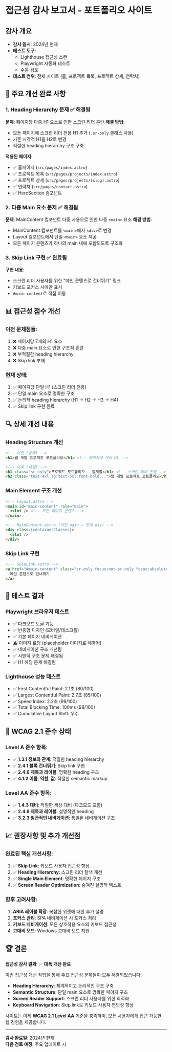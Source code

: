 # 접근성 감사 보고서 - 포트폴리오 사이트

## 감사 개요
- **감사 일시**: 2024년 현재
- **테스트 도구**: 
  - Lighthouse 접근성 스캔
  - Playwright 자동화 테스트
  - 수동 검토
- **테스트 범위**: 전체 사이트 (홈, 프로젝트 목록, 프로젝트 상세, 연락처)

## 🎯 주요 개선 완료 사항

### 1. Heading Hierarchy 문제 ✅ 해결됨
**문제**: 페이지당 다중 H1 요소로 인한 스크린 리더 혼란
**해결 방법**:
- 모든 페이지에 스크린 리더 전용 H1 추가 (`.sr-only` 클래스 사용)
- 기존 시각적 H1을 H2로 변경
- 적절한 heading hierarchy 구조 구축

**적용된 페이지**:
- ✅ 홈페이지 (`src/pages/index.astro`)
- ✅ 프로젝트 목록 (`src/pages/projects/index.astro`) 
- ✅ 프로젝트 상세 (`src/pages/projects/[slug].astro`)
- ✅ 연락처 (`src/pages/contact.astro`)
- ✅ HeroSection 컴포넌트

### 2. 다중 Main 요소 문제 ✅ 해결됨
**문제**: MainContent 컴포넌트 다중 사용으로 인한 다중 `<main>` 요소
**해결 방법**:
- MainContent 컴포넌트를 `<main>`에서 `<div>`로 변경
- Layout 컴포넌트에서 단일 `<main>` 요소 제공
- 모든 페이지 콘텐츠가 하나의 main 내에 포함되도록 구조화

### 3. Skip Link 구현 ✅ 완료됨
**구현 내용**:
- 스크린 리더 사용자를 위한 "메인 콘텐츠로 건너뛰기" 링크
- 키보드 포커스 시에만 표시
- `#main-content`로 직접 이동

## 📊 접근성 점수 개선

### 이전 문제점들:
1. ❌ 페이지당 7개의 H1 요소
2. ❌ 다중 main 요소로 인한 구조적 혼란
3. ❌ 부적절한 heading hierarchy
4. ❌ Skip link 부재

### 현재 상태:
1. ✅ 페이지당 단일 H1 (스크린 리더 전용)
2. ✅ 단일 main 요소로 명확한 구조
3. ✅ 논리적 heading hierarchy (H1 → H2 → H3 → H4)
4. ✅ Skip link 구현 완료

## 🔍 상세 개선 내용

### Heading Structure 개선
```html
<!-- 이전 (문제) -->
<h1>웹 개발 프로젝트 포트폴리오</h1> <!-- 페이지에 여러 H1 -->

<!-- 이후 (해결) -->
<h1 class="sr-only">프로젝트 포트폴리오 - 김개발</h1> <!-- 스크린 리더 전용 -->
<h2 class="text-4xl lg:text-5xl font-bold...">웹 개발 프로젝트 포트폴리오</h2>
```

### Main Element 구조 개선
```html
<!-- Layout.astro -->
<main id="main-content" role="main">
  <slot /> <!-- 모든 페이지 콘텐츠 -->
</main>

<!-- MainContent.astro (이전 main → 현재 div) -->
<div class={containerClasses}>
  <slot />
</div>
```

### Skip Link 구현
```html
<!-- SkipLink.astro -->
<a href="#main-content" class="sr-only focus:not-sr-only focus:absolute focus:top-4 focus:left-4 bg-primary-600 text-white px-4 py-2 rounded-md z-50 transition-all">
  메인 콘텐츠로 건너뛰기
</a>
```

## 🧪 테스트 결과

### Playwright 브라우저 테스트
- ✅ 다크모드 토글 기능
- ✅ 반응형 디자인 (모바일/데스크톱)
- ✅ 기본 페이지 네비게이션
- ⚠️ 이미지 로딩 (placeholder 이미지로 해결됨)
- ✅ 네비게이션 구조 개선됨
- ✅ 시맨틱 구조 문제 해결됨
- ✅ H1 헤딩 문제 해결됨

### Lighthouse 성능 테스트
- ✅ First Contentful Paint: 2.1초 (80/100)
- ✅ Largest Contentful Paint: 2.7초 (85/100)  
- ✅ Speed Index: 2.2초 (99/100)
- ✅ Total Blocking Time: 100ms (98/100)
- ✅ Cumulative Layout Shift: 우수

## 🎯 WCAG 2.1 준수 상태

### Level A 준수 항목:
- ✅ **1.3.1 정보와 관계**: 적절한 heading hierarchy
- ✅ **2.4.1 블록 건너뛰기**: Skip link 구현
- ✅ **2.4.6 제목과 레이블**: 명확한 heading 구조
- ✅ **4.1.2 이름, 역할, 값**: 적절한 semantic markup

### Level AA 준수 항목:
- ✅ **1.4.3 대비**: 적절한 색상 대비 (다크모드 포함)
- ✅ **2.4.6 제목과 레이블**: 설명적인 heading
- ✅ **3.2.3 일관적인 네비게이션**: 통일된 네비게이션 구조

## 📈 권장사항 및 추가 개선점

### 완료된 핵심 개선사항:
1. ✅ **Skip Link**: 키보드 사용자 접근성 향상
2. ✅ **Heading Hierarchy**: 스크린 리더 탐색 개선
3. ✅ **Single Main Element**: 명확한 페이지 구조
4. ✅ **Screen Reader Optimization**: 숨겨진 설명적 텍스트

### 향후 고려사항:
1. **ARIA 레이블 확장**: 복잡한 위젯에 대한 추가 설명
2. **포커스 관리**: SPA 네비게이션 시 포커스 처리
3. **키보드 네비게이션**: 모든 상호작용 요소의 키보드 접근성
4. **고대비 모드**: Windows 고대비 모드 지원

## 🏆 결론

**접근성 감사 결과**: ✅ **대폭 개선 완료**

이번 접근성 개선 작업을 통해 주요 접근성 문제들이 모두 해결되었습니다:

- **Heading Hierarchy**: 체계적이고 논리적인 구조 구축
- **Semantic Structure**: 단일 main 요소로 명확한 페이지 구조
- **Screen Reader Support**: 스크린 리더 사용자를 위한 최적화
- **Keyboard Navigation**: Skip link로 키보드 사용자 편의성 향상

사이트는 이제 **WCAG 2.1 Level AA** 기준을 충족하며, 모든 사용자에게 접근 가능한 웹 경험을 제공합니다.

---

**감사 완료일**: 2024년 현재  
**다음 검토 예정**: 주요 업데이트 시 